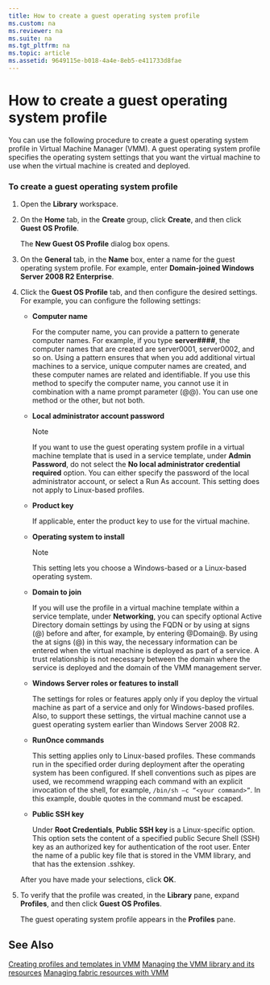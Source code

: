 ```yaml
---
title: How to create a guest operating system profile
ms.custom: na
ms.reviewer: na
ms.suite: na
ms.tgt_pltfrm: na
ms.topic: article
ms.assetid: 9649115e-b018-4a4e-8eb5-e411733d8fae
---
```

# How to create a guest operating system profile
You can use the following procedure to create a guest operating system profile in Virtual Machine Manager (VMM). A guest operating system profile specifies the operating system settings that you want the virtual machine to use when the virtual machine is created and deployed.

### To create a guest operating system profile

1.  Open the **Library** workspace.

2.  On the **Home** tab, in the **Create** group, click **Create**, and then click **Guest OS Profile**.

    The **New Guest OS Profile** dialog box opens.

3.  On the **General** tab, in the **Name** box, enter a name for the guest operating system profile. For example, enter **Domain-joined Windows Server 2008 R2 Enterprise**.

4.  Click the **Guest OS Profile** tab, and then configure the desired settings. For example, you can configure the following settings:

    -   **Computer name**

        For the computer name, you can provide a pattern to generate computer names. For example, if you type **server####**, the computer names that are created are server0001, server0002, and so on. Using a pattern ensures that when you add additional virtual machines to a service, unique computer names are created, and these computer names are related and identifiable. If you use this method to specify the computer name, you cannot use it in combination with a name prompt parameter (@<name>@). You can use one method or the other, but not both.

    -   **Local administrator account password**

        > [!NOTE]
        > If you want to use the guest operating system profile in a virtual machine template that is used in a service template, under **Admin Password**, do not select the **No local administrator credential required** option. You can either specify the password of the local administrator account, or select a Run As account. This setting does not apply to Linux-based profiles.

    -   **Product key**

        If applicable, enter the product key to use for the virtual machine.

    -   **Operating system to install**

        > [!NOTE]
        > This setting lets you choose a Windows-based or a Linux-based operating system.

    -   **Domain to join**

        If you will use the profile in a virtual machine template within a service template, under **Networking**, you can specify optional Active Directory domain settings by using the FQDN or by using at signs (@) before and after, for example, by entering @Domain@. By using the at signs (@) in this way, the necessary information can be entered when the virtual machine is deployed as part of a service. A trust relationship is not necessary between the domain where the service is deployed and the domain of the VMM management server.

    -   **Windows Server roles or features to install**

        The settings for roles or features apply only if you deploy the virtual machine as part of a service and only for Windows-based profiles. Also, to support these settings, the virtual machine cannot use a guest operating system earlier than Windows Server 2008 R2.

    -   **RunOnce commands**

        This setting applies only to Linux-based profiles. These commands run in the specified order during deployment after the operating system has been configured. If shell conventions such as pipes are used, we recommend wrapping each command with an explicit invocation of the shell, for example, `/bin/sh –c “<your command>”`. In this example, double quotes in the command must be escaped.

    -   **Public SSH key**

        Under **Root Credentials**, **Public SSH key** is a Linux-specific option. This option sets the content of a specified public Secure Shell (SSH) key as an authorized key for authentication of the root user. Enter the name of a public key file that is stored in the VMM library, and that has the extension .sshkey.

    After you have made your selections, click **OK**.

5.  To verify that the profile was created, in the **Library** pane, expand **Profiles**, and then click **Guest OS Profiles**.

    The guest operating system profile appears in the **Profiles** pane.

## See Also
[Creating profiles and templates in VMM](Creating-profiles-and-templates-in-VMM.md)
[Managing the VMM library and its resources](Managing-the-VMM-library-and-its-resources.md)
[Managing fabric resources with VMM](Managing-fabric-resources-with-VMM.md)


